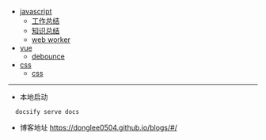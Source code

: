 
* [javascript](./javascript/工作总结.md)
  * [工作总结](./javascript/工作总结.md)
  * [知识总结](./javascript/知识总结.md)
  * [web worker](./javascript/web_worker.md)
* [vue](./vue/vue.md)
  * [debounce](./vue/debounce.md)
* [css](./CSS/flex.md)
  * [css](./CSS/flex.md)
---
* 本地启动
```
  docsify serve docs
```
* 博客地址
<https://donglee0504.github.io/blogs/#/>